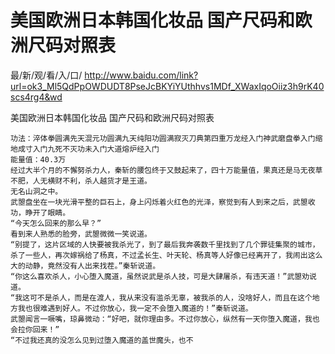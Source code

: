 # 美国欧洲日本韩国化妆品 国产尺码和欧洲尺码对照表

最/新/观/看/入/口/ http://www.baidu.com/link?url=ok3_Ml5QdPpOWDUDT8PseJcBKYiYUthhvs1MDf_XWaxIqoOiiz3h9rK40scs4rg4&wd

美国欧洲日本韩国化妆品 国产尺码和欧洲尺码对照表

    功法：淬体拳圆满先天混元功圆满九天纯阳功圆满寂灭刀典第四重万龙经入门神武磨盘拳入门缩地成寸入门九死不灭功未入门大道熔炉经入门
    能量值：40.3万
    经过大半个月的不懈努杀力人，秦斩的腰包终于又鼓起来了，四十万能量值，果真还是马无夜草不肥，人无横财不利，杀人越货才是王道。
    无名山洞之中。
    武曌盘坐在一块光滑平整的巨石上，身上闪烁着火红色的光泽，察觉到有人到来之后，武曌收功，睁开了眼睛。
    “今天怎么回来的那么早？”
    看到来人熟悉的脸旁，武曌微微一笑说道。
    “别提了，这片区域的人快要被我杀光了，到了最后我奔袭数千里找到了几个罪徒集聚的城市，杀了一些人，再次嫁祸给了杨真，不过孟长生、叶天轮、杨真等人好像已经离开了，我闹出这么大的动静，竟然没有人出来找茬。”秦斩说道。
    “你这么喜欢杀人，小心堕入魔道，虽然说武是杀人技，可是大肆屠杀，有违天道！”武曌劝说道。
    “我这可不是杀人，而是在渡人，我从来没有滥杀无辜，被我杀的人，没啥好人，而且在这个地方我也很难遇到好人。不过你放心，我一定不会堕入魔道的！”秦斩说道。
    武曌闻言一噘嘴，琼鼻微动：“好吧，就你理由多。不过你放心，纵然有一天你堕入魔道，我也会拉你回来！”
    “不过我还真的没怎么见到过堕入魔道的盖世魔头，也不

